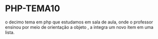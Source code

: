 # PHP-TEMA10 
o decimo tema em php que estudamos em sala de aula, onde o professor ensinou por meio de orientação a objeto , a integra um novo item em uma lista.

